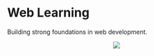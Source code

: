 # Web Learning

Building strong foundations in web development.

<p align="center">
<img src="https://1.bp.blogspot.com/-6LxkaB-A6To/X1ZCvEuzcpI/AAAAAAAAAig/vTSl1j_PkHM0tsAkzlh14FbuQEYzz9HogCLcBGAsYHQ/s665/The-Web-DeveloperE28099s-Bootcamp-E28093-HTML5-CSS3-JavaScript-Course-Site.webp">
</p>
